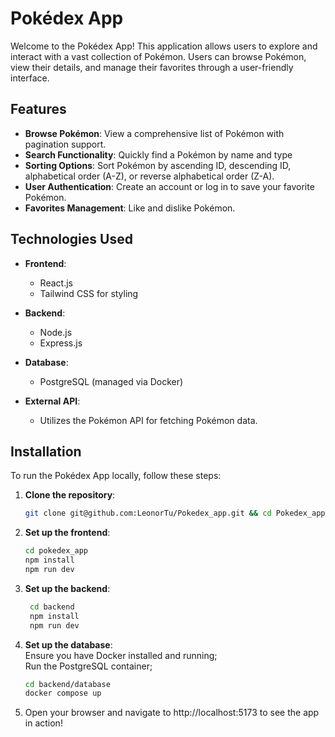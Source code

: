 # Pokédex App

Welcome to the Pokédex App! This application allows users to explore and interact with a vast collection of Pokémon. Users can browse Pokémon, view their details, and manage their favorites through a user-friendly interface.

## Features

- **Browse Pokémon**: View a comprehensive list of Pokémon with pagination support.
- **Search Functionality**: Quickly find a Pokémon by name and type
- **Sorting Options**: Sort Pokémon by ascending ID, descending ID, alphabetical order (A-Z), or reverse alphabetical order (Z-A).
- **User Authentication**: Create an account or log in to save your favorite Pokémon.
- **Favorites Management**: Like and dislike Pokémon.

## Technologies Used

- **Frontend**:
  - React.js
  - Tailwind CSS for styling

- **Backend**:
  - Node.js
  - Express.js

- **Database**:
  - PostgreSQL (managed via Docker)

- **External API**:
  - Utilizes the Pokémon API for fetching Pokémon data.

## Installation

To run the Pokédex App locally, follow these steps:

1. **Clone the repository**:

   ```bash
   git clone git@github.com:LeonorTu/Pokedex_app.git && cd Pokedex_app
   ```

2. **Set up the frontend**:
	```bash
	cd pokedex_app
	npm install
	npm run dev
	```

3. **Set up the backend**:
   ```bash
	cd backend
	npm install
	npm run dev
	```

4. **Set up the database**: \
	Ensure you have Docker installed and running; \
	Run the PostgreSQL container;
   ```bash
   cd backend/database
   docker compose up
   ```

5. Open your browser and navigate to http://localhost:5173 to see the app in action!
